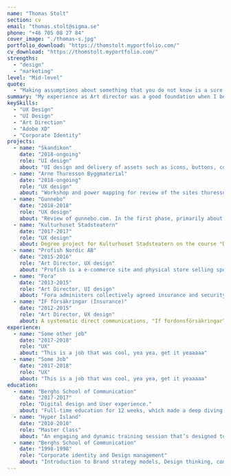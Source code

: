 ```yaml
---
name: "Thomas Stolt"
section: cv
email: "thomas.stolt@sigma.se"
phone: "+46 705 08 27 84"
cover_image: "./thomas-s.jpg"
portfolio_download: "https://thomstolt.myportfolio.com/"
cv_download: "https://thomstolt.myportfolio.com/"
strengths:
  - "design"
  - "marketing"
level: "Mid-level"
quote:
  - "Making assumptions about something that you do not know is a sure way to remain ignorant."
summary: "My experience as Art director was a good foundation when I became an UX designer. I'm driven by design and communication that works. A design that looks great is just a good start and I know how to reach customers despite complex products and services. I´m a team player and easy to work with. My skills range from wireframes, prototypes and design to workshops with methods focused on users."
keySkills:
  - "UX Design"
  - "UI Design"
  - "Art Direction"
  - "Adobe XD"
  - "Corporate Identity"
projects:
  - name: "Skandikon"
    date: "2018-ongoing"
    role: "UI design"
    about: "UI design and delivery of assets such as icons, buttons, colors, states and designed wireframes."
  - name: "Arne Thuresson Byggmaterial"
    date: "2018-ongoing"
    role: "UX design"
    about: "Workshop and power mapping for review of the sites thuresson.se and grabber.se. A mission that also included UX Audit, research and interviews with salesforce, customers as well as consumers."
  - name: "Gunnebo"
    date: "2018-2018"
    role: "UX design"
    about: "Review of gunnebo.com. In the first phase, primarily about navigation structure, conversion, customer travel and a user-centered focus."
  - name: "Kulturhuset Stadsteatern"
    date: "2017-2017"
    role: "UX design"
    about: Degree project for Kulturhuset Stadsteatern on the course "Digital Design and User Experience" at Berghs. An assignment that included all parts of the design process - idea, research, hypothesis, interviews, wireframes, iteration, evaluation, adjustments, design work and final presentation. The work lasted for 8 weeks and resulted in a designed prototype with assets.
  - name: "Profish Nordic AB"
    date: "2015-2016"
    role: "Art Director, UX design"
    about: "Profish is a e-commerce site and physical store selling sports fishing equipment to pro´s and hobby fishermen. Responsible for site design and its features in close collaboration with developers. The assignment also included responsibility for other parts required for a store - signs, staff clothes, giveaways, fairs and communications in digital and physical channels."
  - name: "Fora"
    date: "2013-2015"
    role: "Art Director, UI design"
    about: "Fora administers collectively agreed insurance and security solutions for approximately 4 million employees. In connection with moving new headquarters I was given the responsibility for a total review of their identity. An extensive work where most things changed - colors, typography, layout, image manners and new templates for external and internal material. The mission was also to collaborate with the developers of the new website (UI design) as well as the interior design architects inspired by the new identity."
  - name: "IF försäkringar (Insurance)"
    date: "2012-2015"
    role: "Art Director, UX design"
    about: A systematic direct communications, "If fordonsförsäkringar" that managed 17 parallel car brand insurance, such as BMW, Audi and Volkswagen, with significantly reduced maintenance and dramatically higher response rates. All at a fraction of the cost! Behind was a comprehensive UX work with analysis, strategy, hypotheses and wireframes tested. The result was rewarded with silver in the competition "Guldnyckeln Research Award."
experience:
  - name: "Some other job"
    date: "2017-2018"
    role: "UX"
    about: "This is a job that was cool, yea yea, get it yeaaaaa"
  - name: "Some Job"
    date: "2017-2018"
    role: "UX"
    about: "This is a job that was cool, yea yea, get it yeaaaaa"
education:
  - name: "Berghs School of Communication"
    date: "2017-2017"
    role: "Digital design and User experience."
    about: "Full-time education for 12 weeks, which made a deep diving in the analytical, technical and artistic aspects of working with research, UX and digital design."
  - name: "Hyper Island"
    date: "2010-2010"
    role: "Master Class"
    about: "An engaging and dynamic training session that’s designed to help speed in our digital world and embrace change. See changes in consumer behavior and client journeys in a digital world, and use the tools available for collaborative ideation and innovation processes."
  - name: "Berghs School of Communication"
    date: "1998-1998"
    role: "Corporate identity and Design management"
    about: "Introduction to Brand strategy models, Design thinking, consumer behavior, content strategy, design history."
---
```

